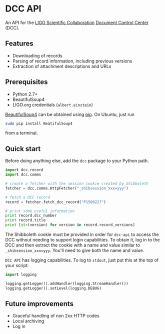# DCC API

An API for the [LIGO Scientific Collaboration](http://www.ligo.org/) [Document Control Center](https://dcc.ligo.org/) (DCC).

## Features

 - Downloading of records
 - Parsing of record information, including previous versions
 - Extraction of attachment descriptions and URLs

## Prerequisites

  - Python 2.7+
  - BeautifulSoup4
  - LIGO.org credentials (`albert.einstein`)

[BeautifulSoup4](https://www.crummy.com/software/BeautifulSoup/) can be obtained using [pip](https://pip.pypa.io/). On Ubuntu, just run
```bash
sudo pip install BeatifulSoup4
```
from a terminal.

## Quick start
Before doing anything else, add the `dcc` package to your Python path.

```python
import dcc.record
import dcc.comms

# create a fetcher with the session cookie created by Shibboleth
fetcher = dcc.comms.HttpFetcher("_shibsession_xxx=yyy")

# fetch a DCC record
record = fetcher.fetch_dcc_record("P1500227")

# print some useful information
print record.dcc_number
print record.title
print [str(version) for version in record.record_versions]
```

The Shibboleth cookie must be provided in order for `dcc-api` to access the DCC without needing to support login capabilities. To obtain it, log in to the DCC and then extract the cookie with a name and value similar to `_shibsession_xxx=yyy`. You'll need to give both the name and value.

`DCC API` has logging capabilities. To log to `stdout`, just put this at the top of your script:
```python
import logging

logging.getLogger().addHandler(logging.StreamHandler())
logging.getLogger().setLevel(logging.DEBUG)
```

## Future improvements
 - Graceful handling of non 2xx HTTP codes
 - Local archiving
 - Log in
